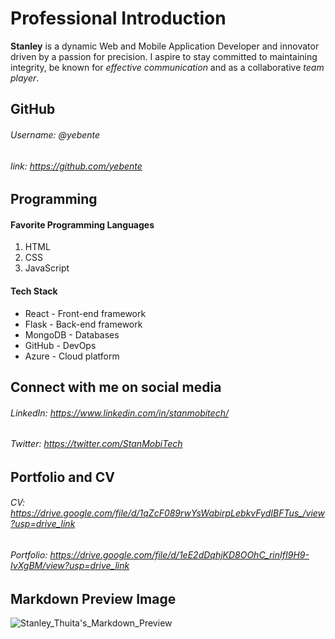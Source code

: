 # Professional Introduction
**Stanley** is a dynamic Web and Mobile Application Developer and innovator driven by a passion for precision. I aspire to stay committed to maintaining integrity, be known for *effective communication* and as a collaborative *team player*.

## GitHub
###### Username: @yebente
###### link: https://github.com/yebente

## Programming
#### Favorite Programming Languages

<ol>
    <li>HTML</li>
    <li>CSS</li>
    <li>JavaScript</li>
</ol>

#### Tech Stack
<ul>
    <li>React - Front-end framework</li>
    <li>Flask - Back-end framework</li>
    <li>MongoDB - Databases</li>
    <li>GitHub - DevOps</li>
    <li>Azure - Cloud platform</li>
</ul>

## Connect with me on social media
###### LinkedIn: https://www.linkedin.com/in/stanmobitech/ 
###### Twitter: https://twitter.com/StanMobiTech

## Portfolio and CV
###### CV: https://drive.google.com/file/d/1qZcF089rwYsWabirpLebkvFydIBFTus_/view?usp=drive_link 
###### Portfolio: https://drive.google.com/file/d/1eE2dDqhjKD8OOhC_rinIfI9H9-IvXgBM/view?usp=drive_link 

## Markdown Preview Image
![Stanley_Thuita's_Markdown_Preview](Markdown_Directory.png)